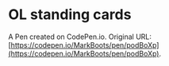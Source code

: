 # OL standing cards

A Pen created on CodePen.io. Original URL: [https://codepen.io/MarkBoots/pen/podBoXp](https://codepen.io/MarkBoots/pen/podBoXp).

